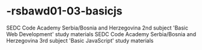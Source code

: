 # -rsbawd01-03-basicjs
SEDC Code Academy Serbia/Bosnia and Herzegovina 2nd subject 'Basic Web Development' study materials SEDC Code Academy Serbia/Bosnia and Herzegovina 3rd subject 'Basic JavaScript' study materials 
